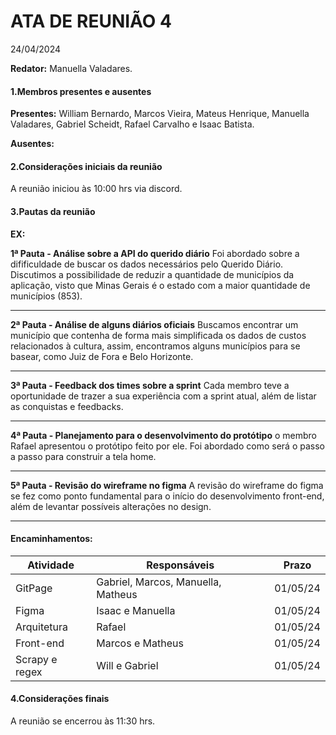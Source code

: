 # ATA DE REUNIÃO 4
24/04/2024

**Redator:** Manuella Valadares.

#### 1.Membros presentes e ausentes

**Presentes:** William Bernardo, Marcos Vieira, Mateus Henrique, Manuella Valadares, Gabriel Scheidt, Rafael Carvalho e Isaac Batista.


**Ausentes:** 

#### 2.Considerações iniciais da reunião

A reunião iniciou às 10:00 hrs via discord.

#### 3.Pautas da reunião

**EX:**

**1ª Pauta - Análise sobre a API do querido diário**
Foi abordado sobre a difificuldade de buscar os dados necessários pelo Querido Diário. Discutimos a possibilidade de reduzir a quantidade de municípios da aplicação, visto que Minas Gerais é o estado com a maior quantidade de municípios (853).
***

**2ª Pauta - Análise de alguns diários oficiais**
Buscamos encontrar um município que contenha de forma mais simplificada os dados de custos relacionados à cultura, assim, encontramos alguns municípios para se basear, como Juiz de Fora e Belo Horizonte.
***

**3ª Pauta - Feedback dos times sobre a sprint**
Cada membro teve a oportunidade de trazer a sua experiência com a sprint atual, além de listar as conquistas e feedbacks.
***

**4ª Pauta - Planejamento para o desenvolvimento do protótipo**
o membro Rafael apresentou o protótipo feito por ele. Foi abordado como será o passo a passo para construir a tela home.
***

**5ª Pauta - Revisão do wireframe no figma**
A revisão do wireframe do figma se fez como ponto fundamental para o início do desenvolvimento front-end, além de levantar possíveis alterações no design.
***

#### Encaminhamentos:

| Atividade                            | Responsáveis                                       | Prazo   |
|--------------------------------------|----------------------------------------------------|---------|
|GitPage| Gabriel, Marcos, Manuella, Matheus|01/05/24 |
|Figma| Isaac e Manuella|01/05/24 |
|Arquitetura| Rafael|01/05/24 |
|Front-end| Marcos e Matheus|01/05/24 |
|Scrapy e regex|Will e Gabriel|01/05/24|


#### 4.Considerações finais

A reunião se encerrou às 11:30 hrs.